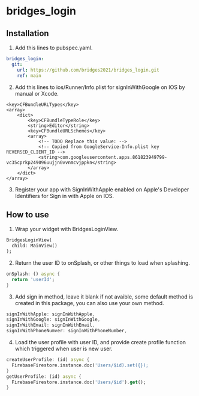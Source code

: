 # bridges_login
## Installation
1. Add this lines to pubspec.yaml.
```yaml
bridges_login:
  git:
    url: https://github.com/bridges2021/bridges_login.git
    ref: main
```
2. Add this lines to ios/Runner/Info.plist for signInWithGoogle on IOS by manual or Xcode.
```plist
<key>CFBundleURLTypes</key>
<array>
	<dict>
		<key>CFBundleTypeRole</key>
		<string>Editor</string>
		<key>CFBundleURLSchemes</key>
		<array>
			<!-- TODO Replace this value: -->
			<!-- Copied from GoogleService-Info.plist key REVERSED_CLIENT_ID -->
			<string>com.googleusercontent.apps.861823949799-vc35cprkp249096uujjn0vvnmcvjppkn</string>
		</array>
	</dict>
</array>
```

3. Register your app with SignInWithApple enabled on Apple's Developer Identifiers for Sign in with Apple on IOS.

## How to use
1. Wrap your widget with BridgesLoginView.
```dart
BridgesLoginView(
  child: MainView()
);
```
2. Return the user ID to onSplash, or other things to load when splashing.
```dart
onSplash: () async {
  return 'userId';
}
```
3. Add sign in method, leave it blank if not avaible, some default method is created in this package, you can also use your own method.
```dart
signInWithApple: signInWithApple,
signInWithGoogle: signInWithGoogle,
signInWithEmail: signInWithEmail,
signInWithPhoneNumver: signInWithPhoneNumber,
```
4. Load the user profile with user ID, and provide create profile function which triggered when user is new user.
```dart
createUserProfile: (id) async {
  FirebaseFirestore.instance.doc('Users/$id).set({});
}
getUserProfile: (id) async {
  FirebaseFirestore.instance.doc('Users/$id').get();
}
